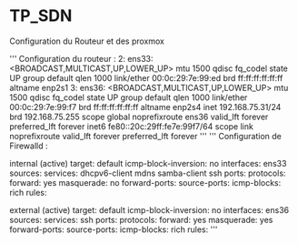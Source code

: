 # TP_SDN
Configuration du Routeur et des proxmox

'''
Configuration du routeur : 
2: ens33: <BROADCAST,MULTICAST,UP,LOWER_UP> mtu 1500 qdisc fq_codel state UP group default qlen 1000
    link/ether 00:0c:29:7e:99:ed brd ff:ff:ff:ff:ff:ff
    altname enp2s1
3: ens36: <BROADCAST,MULTICAST,UP,LOWER_UP> mtu 1500 qdisc fq_codel state UP group default qlen 1000
    link/ether 00:0c:29:7e:99:f7 brd ff:ff:ff:ff:ff:ff
    altname enp2s4
    inet 192.168.75.31/24 brd 192.168.75.255 scope global noprefixroute ens36
       valid_lft forever preferred_lft forever
    inet6 fe80::20c:29ff:fe7e:99f7/64 scope link noprefixroute 
       valid_lft forever preferred_lft forever
'''
'''
Configuration de Firewalld : 

internal (active)
  target: default
  icmp-block-inversion: no
  interfaces: ens33
  sources: 
  services: dhcpv6-client mdns samba-client ssh
  ports: 
  protocols: 
  forward: yes
  masquerade: no
  forward-ports: 
  source-ports: 
  icmp-blocks: 
  rich rules: 

external (active)
  target: default
  icmp-block-inversion: no
  interfaces: ens36
  sources: 
  services: ssh
  ports: 
  protocols: 
  forward: yes
  masquerade: yes
  forward-ports: 
  source-ports: 
  icmp-blocks: 
  rich rules:
'''
  

